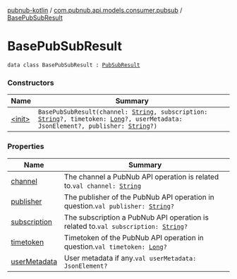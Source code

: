 [pubnub-kotlin](../../index.md) / [com.pubnub.api.models.consumer.pubsub](../index.md) / [BasePubSubResult](./index.md)

# BasePubSubResult

`data class BasePubSubResult : `[`PubSubResult`](../-pub-sub-result/index.md)

### Constructors

| Name | Summary |
|---|---|
| [&lt;init&gt;](-init-.md) | `BasePubSubResult(channel: `[`String`](https://kotlinlang.org/api/latest/jvm/stdlib/kotlin/-string/index.html)`, subscription: `[`String`](https://kotlinlang.org/api/latest/jvm/stdlib/kotlin/-string/index.html)`?, timetoken: `[`Long`](https://kotlinlang.org/api/latest/jvm/stdlib/kotlin/-long/index.html)`?, userMetadata: JsonElement?, publisher: `[`String`](https://kotlinlang.org/api/latest/jvm/stdlib/kotlin/-string/index.html)`?)` |

### Properties

| Name | Summary |
|---|---|
| [channel](channel.md) | The channel a PubNub API operation is related to.`val channel: `[`String`](https://kotlinlang.org/api/latest/jvm/stdlib/kotlin/-string/index.html) |
| [publisher](publisher.md) | The publisher of the PubNub API operation in question.`val publisher: `[`String`](https://kotlinlang.org/api/latest/jvm/stdlib/kotlin/-string/index.html)`?` |
| [subscription](subscription.md) | The subscription a PubNub API operation is related to.`val subscription: `[`String`](https://kotlinlang.org/api/latest/jvm/stdlib/kotlin/-string/index.html)`?` |
| [timetoken](timetoken.md) | Timetoken of the PubNub API operation in question.`val timetoken: `[`Long`](https://kotlinlang.org/api/latest/jvm/stdlib/kotlin/-long/index.html)`?` |
| [userMetadata](user-metadata.md) | User metadata if any.`val userMetadata: JsonElement?` |
